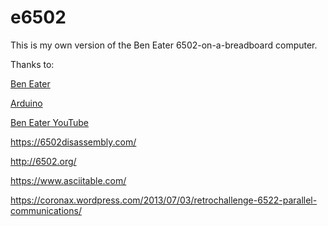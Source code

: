 # e6502

This is my own version of the Ben Eater 6502-on-a-breadboard computer.

Thanks to:

[Ben Eater](https://eater.net/)

[Arduino](https://www.arduino.cc/)

[Ben Eater YouTube](https://www.youtube.com/c/BenEater)

https://6502disassembly.com/

http://6502.org/

https://www.asciitable.com/

https://coronax.wordpress.com/2013/07/03/retrochallenge-6522-parallel-communications/
